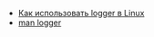 * [Как использовать logger в Linux](/articles/%D0%9A%D0%B0%D0%BA%20%D0%B8%D1%81%D0%BF%D0%BE%D0%BB%D1%8C%D0%B7%D0%BE%D0%B2%D0%B0%D1%82%D1%8C%20logger%20%D0%B2%20Linux.md)
* [man logger](/articles/man%20logger.md)

